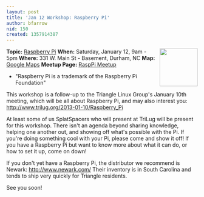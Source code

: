 ```yaml
---
layout: post
title: 'Jan 12 Workshop: Raspberry Pi'
author: bfarrow
nid: 150
created: 1357914387
---
```

<a href="http://raspberrypi.org/"><img src="http://trilug.org/~bfarrow/Raspi_Colour_R-small.png" align=right width=100></a>
<strong>Topic:</strong> <a href=http://www.raspberrypi.org>Raspberry Pi</a>
<strong>When:</strong> Saturday, January 12, 9am - 5pm
<strong>Where:</strong> 331 W. Main St - Basement, Durham, NC
<strong>Map:</strong> <a href="https://maps.google.com/maps?q=331+W.+Main+St+-+Basement,+Durham,+NC&ll=35.996497,-78.903733&spn=0.001751,0.002181&hnear=331+W+Main+St,+Durham,+North+Carolina+27701&t=h&z=19">Google Maps</a>
<strong>Meetup Page:</strong> <a href="http://www.meetup.com/splatspace/events/96072602/">RaspPi Meetup</a>

* "Raspberry Pi is a trademark of the Raspberry Pi Foundation"

This workshop is a follow-up to the Triangle Linux Group's January 10th meeting, which will be all about Raspberry Pi, and may also interest you: http://www.trilug.org/2013-01-10/Raspberry_Pi

At least some of us SplatSpacers who will present at TriLug will be present for this workshop. There isn't an agenda beyond sharing knowledge, helping one another out, and showing off what's possible with the Pi. If you're doing something cool with your Pi, please come and show it off!  If you have a Raspberry Pi but want to know more about what it can do, or how to set it up, come on down!

If you don't yet have a Raspberry Pi, the distributor we recommend is Newark: http://www.newark.com/ Their inventory is in South Carolina and tends to ship very quickly for Triangle residents.

See you soon!
